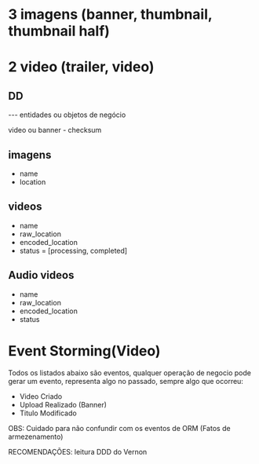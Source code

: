 # 3 imagens (banner, thumbnail, thumbnail half)

# 2 video (trailer, video)

## DD

--- entidades ou objetos de negócio

video ou banner - checksum

## imagens

- name
- location

## videos

- name
- raw_location
- encoded_location
- status = [processing, completed]


## Audio videos
 - name
 - raw_location
 - encoded_location
 - status 

# Event Storming(Video)
Todos os listados abaixo são eventos, qualquer operação de negocio pode gerar um evento, representa algo no passado, sempre algo que ocorreu:

 - Video Criado
 - Upload Realizado (Banner)
 - Titulo Modificado

 OBS: Cuidado para não confundir com os eventos de ORM (Fatos de armezenamento)

 RECOMENDAÇÕES:
  leitura DDD do Vernon




